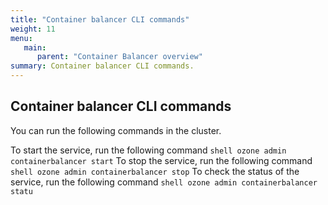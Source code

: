 ```yaml
---
title: "Container balancer CLI commands"
weight: 11
menu:
   main:
      parent: "Container Balancer overview"
summary: Container balancer CLI commands.
---
```

<!---
  Licensed to the Apache Software Foundation (ASF) under one or more
  contributor license agreements.  See the NOTICE file distributed with
  this work for additional information regarding copyright ownership.
  The ASF licenses this file to You under the Apache License, Version 2.0
  (the "License"); you may not use this file except in compliance with
  the License.  You may obtain a copy of the License at

      http://www.apache.org/licenses/LICENSE-2.0

  Unless required by applicable law or agreed to in writing, software
  distributed under the License is distributed on an "AS IS" BASIS,
  WITHOUT WARRANTIES OR CONDITIONS OF ANY KIND, either express or implied.
  See the License for the specific language governing permissions and
  limitations under the License.
-->

## Container balancer CLI commands

You can run the following commands in the cluster.

To start the service, run the following command ```shell ozone admin containerbalancer start```
To stop the service, run the following command ```shell ozone admin containerbalancer stop```
To check the status of the service, run the following command ```shell ozone admin containerbalancer statu```
